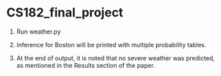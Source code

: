 # CS182_final_project

1) Run weather.py

2) Inference for Boston will be printed with multiple probability tables.

3) At the end of output, it is noted that no severe weather was predicted, as mentioned in the Results section of the paper.
